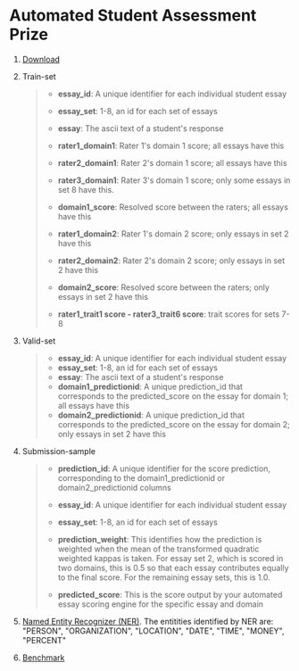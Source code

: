 # Automated Student Assessment Prize 

1. [Download](https://www.kaggle.com/c/asap-aes) 

2. Train-set

   > - **essay_id**: A unique identifier for each individual student essay
   >
   > - **essay_set**: 1-8, an id for each set of essays
   >
   > - **essay**: The ascii text of a student's response
   >
   > - **rater1_domain1**: Rater 1's domain 1 score; all essays have this
   >
   > - **rater2_domain1**: Rater 2's domain 1 score; all essays have this
   >
   > - **rater3_domain1**: Rater 3's domain 1 score; only some essays in set 8 have this.
   >
   > - **domain1_score**: Resolved score between the raters; all essays have this
   >
   > - **rater1_domain2**: Rater 1's domain 2 score; only essays in set 2 have this
   >
   > - **rater2_domain2**: Rater 2's domain 2 score; only essays in set 2 have this
   >
   > - **domain2_score**: Resolved score between the raters; only essays in set 2 have this
   >
   > - **rater1\_trait1 score - rater3_trait6 score**: trait scores for sets 7-8


3. Valid-set

   > - **essay_id**: A unique identifier for each individual student essay
   > - **essay_set**: 1-8, an id for each set of essays
   > - **essay**: The ascii text of a student's response
   > - **domain1_predictionid**: A unique prediction_id that corresponds to the predicted_score on the essay for domain 1; all essays have this
   > - **domain2_predictionid**: A unique prediction_id that corresponds to the predicted_score on the essay for domain 2; only essays in set 2 have this

4. Submission-sample

   > - **prediction_id**: A unique identifier for the score prediction, corresponding to the domain1_predictionid or domain2_predictionid columns
   >
   > - **essay_id**: A unique identifier for each individual student essay
   >
   > - **essay_set**: 1-8, an id for each set of essays
   >
   > - **prediction_weight**: This identifies how the prediction is weighted when the mean of the transformed quadratic weighted kappas is taken.  For essay set 2, which is scored in two domains, this is 0.5 so that each essay contributes equally to the final score.  For the remaining essay sets, this is 1.0.
   >
   > - **predicted_score**: This is the score output by your automated essay scoring engine for the specific essay and domain

5. [Named Entity Recognizer (NER)](http://nlp.stanford.edu/software/CRF-NER.shtml). The entitities identified by NER are: "PERSON", "ORGANIZATION", "LOCATION", "DATE", "TIME", "MONEY", "PERCENT"

6. [Benchmark](https://github.com/benhamner/asap-aes)